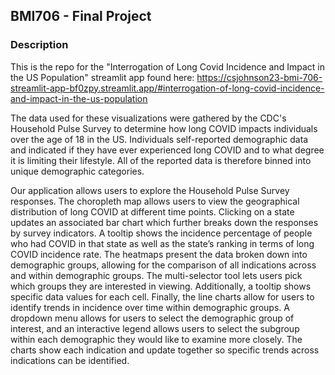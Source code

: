 ## BMI706 - Final Project

### Description
This is the repo for the "Interrogation of Long Covid Incidence and Impact in the US Population" streamlit app found here: https://csjohnson23-bmi-706-streamlit-app-bf0zpy.streamlit.app/#interrogation-of-long-covid-incidence-and-impact-in-the-us-population 

The data used for these visualizations were gathered by the CDC's Household Pulse Survey to determine how long COVID impacts individuals over the age of 18 in the US. Individuals self-reported demographic data and indicated if they have ever experienced long COVID and to what degree it is limiting their lifestyle. All of the reported data is therefore binned into unique demographic categories.

Our application allows users to explore the Household Pulse Survey responses. The choropleth map allows users to view the geographical distribution of long COVID at different time points. Clicking on a state updates an associated bar chart which further breaks down the responses by survey indicators. A tooltip shows the incidence percentage of people who had COVID in that state as well as the state’s ranking in terms of long COVID incidence rate. The heatmaps present the data broken down into demographic groups, allowing for the comparison of all indications across and within demographic groups. The multi-selector tool lets users pick which groups they are interested in viewing. Additionally, a tooltip shows specific data values for each cell. Finally, the line charts allow for users to identify trends in incidence over time within demographic groups. A dropdown menu allows for users to select the demographic group of interest, and an interactive legend allows users to select the subgroup within each demographic they would like to examine more closely. The charts show each indication and update together so specific trends across indications can be identified.

